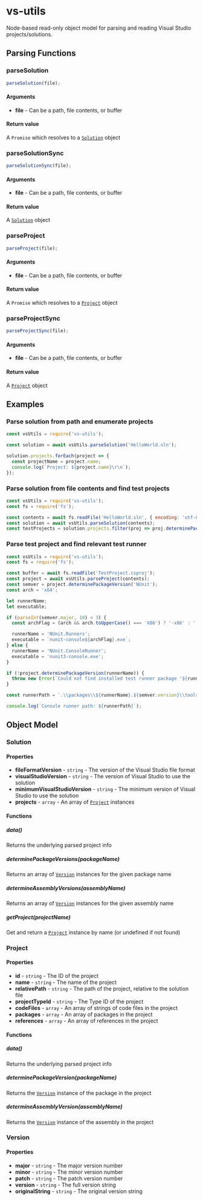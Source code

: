 # vs-utils
Node-based read-only object model for parsing and reading Visual Studio projects/solutions.

## Parsing Functions
### parseSolution
```js
parseSolution(file);
```

#### Arguments
- **file** - Can be a path, file contents, or buffer

#### Return value
A `Promise` which resolves to a [`Solution`](#solution) object


### parseSolutionSync
```js
parseSolutionSync(file);
```

#### Arguments
- **file** - Can be a path, file contents, or buffer

#### Return value
A [`Solution`](#solution) object


### parseProject
```js
parseProject(file);
```

#### Arguments
- **file** - Can be a path, file contents, or buffer

#### Return value
A `Promise` which resolves to a [`Project`](#project) object


### parseProjectSync
```js
parseProjectSync(file);
```

#### Arguments
- **file** - Can be a path, file contents, or buffer

#### Return value
A [`Project`](#project) object



## Examples
### Parse solution from path and enumerate projects
```js
const vsUtils = require('vs-utils');

const solution = await vsUtils.parseSolution('HelloWorld.sln');

solution.projects.forEach(project => {
  const projectName = project.name;
  console.log(`Project: ${project.name}\r\n`);
});
```

### Parse solution from file contents and find test projects
```js
const vsUtils = require('vs-utils');
const fs = require('fs');

const contents = await fs.readFile('HelloWorld.sln', { encoding: 'utf-8' });
const solution = await vsUtils.parseSolution(contents);
const testProjects = solution.projects.filter(proj => proj.determinePackageVersion('NUnit'));
```

### Parse test project and find relevant test runner
```js
const vsUtils = require('vs-utils');
const fs = require('fs');

const buffer = await fs.readFile('TestProject.csproj');
const project = await vsUtils.parseProject(contents);
const semver = project.determinePackageVersion('NUnit');
const arch = 'x64';

let runnerName;
let executable;

if (parseInt(semver.major, 10) < 3) {
  const archFlag = (arch && arch.toUpperCase() === 'X86') ? '-x86' : '';

  runnerName = 'NUnit.Runners';
  executable = `nunit-console${archFlag}.exe`;
} else {
  runnerName = 'NUnit.ConsoleRunner';
  executable = 'nunit3-console.exe';
}

if (!project.determinePackageVersion(runnerName)) {
  throw new Error(`Could not find installed test runner package '${runnerName}' of version ${semver} in project '${project.name}'`);
}

const runnerPath = `.\\packages\\${runnerName}.${semver.version}\\tools\\${executable}`;

console.log(`Console runner path: ${runnerPath}`);
```

## Object Model

### Solution
#### Properties

- **fileFormatVersion** - `string` - The version of the Visual Studio file format
- **visualStudioVersion** - `string` - The version of Visual Studio to use the solution
- **minimumVisualStudioVersion** - `string` - The minimum version of Visual Studio to use the solution
- **projects** - `array` - An array of [`Project`](#project) instances

#### Functions

##### data()
Returns the underlying parsed project info
##### determinePackageVersions(packageName)
Returns an array of [`Version`](#version) instances for the given package name
##### determineAssemblyVersions(assemblyName)
Returns an array of [`Version`](#version) instances for the given assembly name
##### getProject(projectName)
Get and return a [`Project`](#project) instance by name (or undefined if not found)

### Project
#### Properties

- **id** - `string` - The ID of the project
- **name** - `string` - The name of the project
- **relativePath** - `string` - The path of the project, relative to the solution file
- **projectTypeId** - `string` - The Type ID of the project
- **codeFiles** - `array` - An array of strings of code files in the project
- **packages** - `array` - An array of packages in the project
- **references** - `array` - An array of references in the project

#### Functions

##### data()
Returns the underlying parsed project info
##### determinePackageVersion(packageName)
Returns the [`Version`](#version) instance of the package in the project
##### determineAssemblyVersion(assemblyName)
Returns the [`Version`](#version) instance of the assembly in the project

### Version
#### Properties

- **major** - `string` - The major version number
- **minor** - `string` - The minor version number
- **patch** - `string` - The patch version number
- **version** - `string` - The full version string
- **originalString** - `string` - The original version string